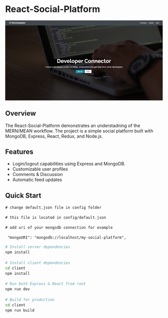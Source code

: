 # React-Social-Platform

<a target="_blank"><img align="center" src="https://raw.githubusercontent.com/ctlong12/React-Social-Platform/master/images/Homepage.jpg" border="0" alt="Home page of the Sustainability Application"></a>


## Overview
The React-Social-Platform demonstrates an understadning of the MERN/MEAN workflow. The project is a simple social platform built with MongoDB, Express, React, Redux, and Node.js.  

## Features

* Login/logout capabilities using Express and MongoDB.
* Customizable user profiles
* Comments & Discussion
* Automatic feed updates

## Quick Start

```
# change default.json file in config folder

# this file is located in config/default.json

# add uri of your mongodb connection for example

 "mongoURI": "mongodb://localhost/my-social-platform",

```

```bash
# Install server dependencies
npm install

# Install client dependencies
cd client
npm install

# Run both Express & React from root
npm run dev

# Build for production
cd client
npm run build
```

